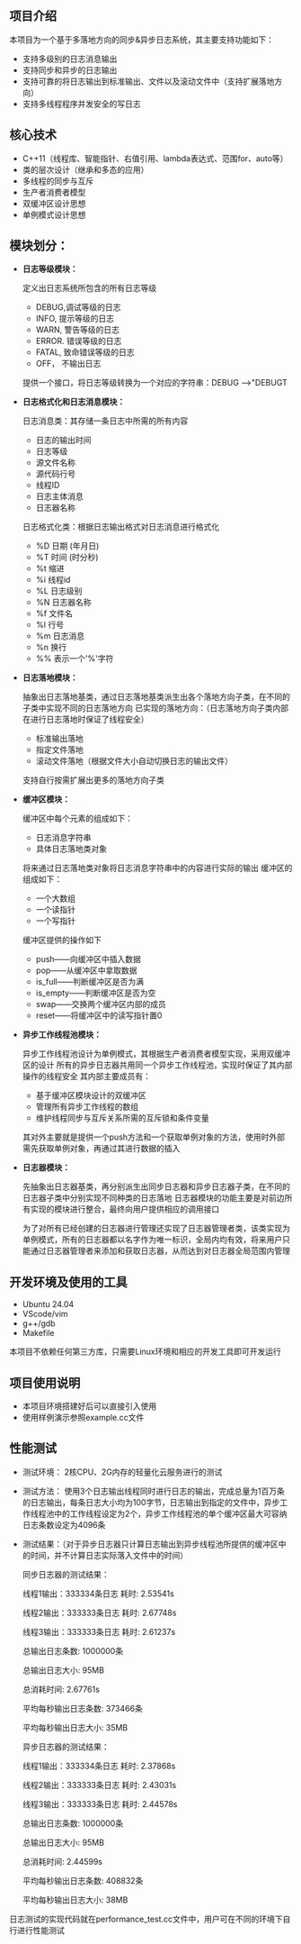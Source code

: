 ## 项目介绍

本项目为一个基于多落地方向的同步&异步日志系统，其主要支持功能如下：

- 支持多级别的日志消息输出
- 支持同步和异步的日志输出
- 支持可靠的将日志输出到标准输出、文件以及滚动文件中（支持扩展落地方向）
- 支持多线程程序并发安全的写日志

## 核心技术

- C++11（线程库、智能指针、右值引用、lambda表达式、范围for、auto等）
- 类的层次设计（继承和多态的应用）
- 多线程的同步与互斥
- 生产者消费者模型
- 双缓冲区设计思想
- 单例模式设计思想

## 模块划分：

- **日志等级模块：**

  定义出日志系统所包含的所有日志等级

  - DEBUG,调试等级的日志
  - INFO,    提示等级的日志
  - WARN,  警告等级的日志
  - ERROR. 错误等级的日志
  - FATAL,  致命错误等级的日志
  - OFF，   不输出日志

  提供一个接口，将日志等级转换为一个对应的字符串：DEBUG —>"DEBUGT

- **日志格式化和日志消息模块：**

  日志消息类：其存储一条日志中所需的所有内容

  - 日志的输出时间
  - 日志等级
  - 源文件名称
  - 源代码行号
  - 线程ID
  - 日志主体消息
  - 日志器名称

  日志格式化类：根据日志输出格式对日志消息进行格式化

  - %D 日期 (年月日)
  - %T 时间 (时分秒)
  - %t 缩进
  - %i 线程id
  - %L 日志级别
  - %N 日志器名称
  - %f 文件名
  - %l 行号
  - %m 日志消息
  - %n 换行
  - %% 表示一个'%'字符

- **日志落地模块：**

  抽象出日志落地基类，通过日志落地基类派生出各个落地方向子类，在不同的子类中实现不同的日志落地方向
  已实现的落地方向：（日志落地方向子类内部在进行日志落地时保证了线程安全）

  - 标准输出落地
  - 指定文件落地
  - 滚动文件落地（根据文件大小自动切换日志的输出文件）

  支持自行按需扩展出更多的落地方向子类

- **缓冲区模块：**

  缓冲区中每个元素的组成如下：

  - 日志消息字符串
  - 具体日志落地类对象

  将来通过日志落地类对象将日志消息字符串中的内容进行实际的输出
  缓冲区的组成如下：

  - 一个大数组
  - 一个读指针
  - 一个写指针

  缓冲区提供的操作如下

  - push——向缓冲区中插入数据
  - pop——从缓冲区中拿取数据
  - is_full——判断缓冲区是否为满
  - is_empty——判断缓冲区是否为空
  - swap——交换两个缓冲区内部的成员
  - reset——将缓冲区中的读写指针置0

- **异步工作线程池模块：**

  异步工作线程池设计为单例模式，其根据生产者消费者模型实现，采用双缓冲区的设计
  所有的异步日志器共用同一个异步工作线程池，实现时保证了其内部操作的线程安全
  其内部主要成员有：

  - 基于缓冲区模块设计的双缓冲区
  - 管理所有异步工作线程的数组
  - 维护线程同步与互斥关系所需的互斥锁和条件变量

  其对外主要就是提供一个push方法和一个获取单例对象的方法，使用时外部需先获取单例对象，再通过其进行数据的插入

- **日志器模块：**

  先抽象出日志器基类，再分别派生出同步日志器和异步日志器子类，在不同的日志器子类中分别实现不同种类的日志落地
  日志器模块的功能主要是对前边所有实现的模块进行整合，最终向用户提供相应的调用接口
  
  为了对所有已经创建的日志器进行管理还实现了日志器管理者类，该类实现为单例模式，所有的日志器都以名字作为唯一标识，全局内均有效，将来用户只能通过日志器管理者来添加和获取日志器，从而达到对日志器全局范围内管理

## 开发环境及使用的工具

- Ubuntu 24.04
- VScode/vim
- g++/gdb
- Makefile

本项目不依赖任何第三方库，只需要Linux环境和相应的开发工具即可开发运行

## 项目使用说明

- 本项目环境搭建好后可以直接引入使用
- 使用样例演示参照example.cc文件

## 性能测试

- 测试环境：
  2核CPU、2G内存的轻量化云服务进行的测试

- 测试方法：
  使用3个日志输出线程同时进行日志的输出，完成总量为1百万条的日志输出，每条日志大小均为100字节，日志输出到指定的文件中，异步工作线程池中的工作线程设定为2个，异步工作线程池的单个缓冲区最大可容纳日志条数设定为4096条

- 测试结果：（对于异步日志器只计算日志输出到异步线程池所提供的缓冲区中的时间，并不计算日志实际落入文件中的时间）

  同步日志器的测试结果：
  
  线程1输出：333334条日志 耗时: 2.53541s
  
  线程2输出：333333条日志 耗时: 2.67748s
  
  线程3输出：333333条日志 耗时: 2.61237s
  
  总输出日志条数: 1000000条

  总输出日志大小: 95MB
  
  总消耗时间: 2.67761s
  
  平均每秒输出日志条数: 373466条
  
  平均每秒输出日志大小: 35MB
  
  
  
  异步日志器的测试结果：
  
  线程1输出：333334条日志 耗时: 2.37868s
  
  线程2输出：333333条日志 耗时: 2.43031s
  
  线程3输出：333333条日志 耗时: 2.44578s
  
  总输出日志条数: 1000000条
  
  总输出日志大小: 95MB
  
  总消耗时间: 2.44599s
  
  平均每秒输出日志条数: 408832条
  
  平均每秒输出日志大小: 38MB
  
  

日志测试的实现代码就在performance_test.cc文件中，用户可在不同的环境下自行进行性能测试